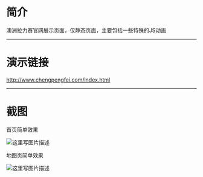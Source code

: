 # 简介  
澳洲拉力赛官网展示页面，仅静态页面，主要包括一些特殊的JS动画


----------


# 演示链接
http://www.chengpengfei.com/index.html


----------


# 截图
首页简单效果

![这里写图片描述](http://img.blog.csdn.net/20170517105244530?watermark/2/text/aHR0cDovL2Jsb2cuY3Nkbi5uZXQvdTAxMzcwNzI0OQ==/font/5a6L5L2T/fontsize/400/fill/I0JBQkFCMA==/dissolve/70/gravity/SouthEast)

地图页简单效果

![这里写图片描述](http://img.blog.csdn.net/20170517105255890?watermark/2/text/aHR0cDovL2Jsb2cuY3Nkbi5uZXQvdTAxMzcwNzI0OQ==/font/5a6L5L2T/fontsize/400/fill/I0JBQkFCMA==/dissolve/70/gravity/SouthEast)
